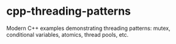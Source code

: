 # cpp-threading-patterns
Modern C++ examples demonstrating threading patterns: mutex, conditional variables, atomics, thread pools, etc.
